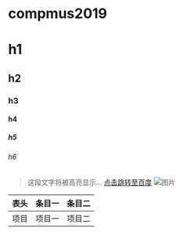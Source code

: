 # compmus2019
# h1
## h2
### h3
#### h4
##### h5
###### h6

> 这段文字将被高亮显示...
[点击跳转至百度](http://www.baidu.com)
![图片](https://user-gold-cdn.xitu.io/2018/4/18/162d75d959444389?w=1240&h=703&f=jpeg&s=56927)

表头|条目一|条目二
:---:|:---:|:---:
项目|项目一|项目二
